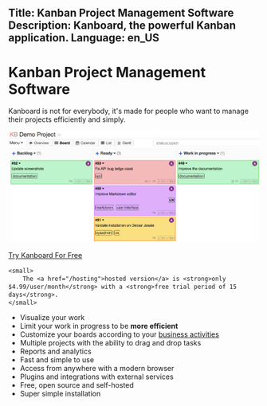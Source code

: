 Title: Kanban Project Management Software
Description: Kanboard, the powerful Kanban application.
Language: en_US
---

Kanban Project Management Software
==================================

Kanboard is not for everybody, it's made for people who want to manage their projects efficiently and simply.

![Kanboard Overview](/screenshots/board.png)

<div class="align-center subscribe">
    <p>
        <a href="https://signup.kanboard.net/" class="btn btn-blue subscribe-link">Try Kanboard For Free</a>
    </p>

    <small>
        The <a href="/hosting">hosted version</a> is <strong>only $4.99/user/month</strong> with a <strong>free trial period of 15 days</strong>.
    </small>
</div>

- Visualize your work
- Limit your work in progress to be **more efficient**
- Customize your boards according to your [business activities](/documentation/usage-examples)
- Multiple projects with the ability to drag and drop tasks
- Reports and analytics
- Fast and simple to use
- Access from anywhere with a modern browser
- Plugins and integrations with external services
- Free, open source and self-hosted
- Super simple installation
